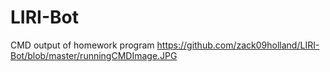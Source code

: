 # LIRI-Bot

CMD output of homework program
https://github.com/zack09holland/LIRI-Bot/blob/master/runningCMDImage.JPG
